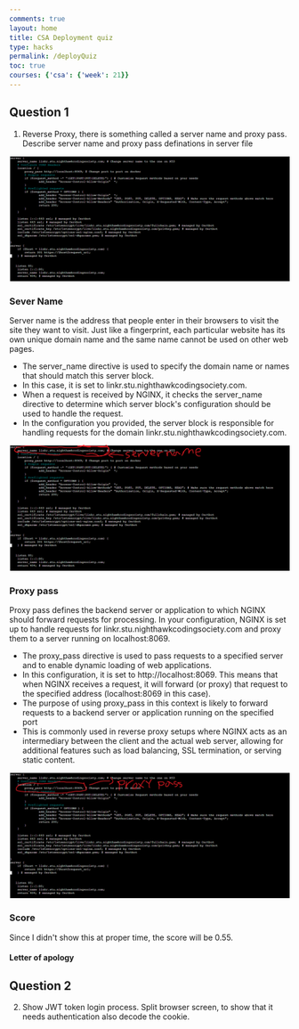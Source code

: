 ```yaml
---
comments: true
layout: home
title: CSA Deployment quiz 
type: hacks
permalink: /deployQuiz
toc: true
courses: {'csa': {'week': 21}}
---
```

## Question 1 

1. Reverse Proxy, there is something called a server name and proxy pass. Describe server name and proxy pass definations in server file

![img](./images/question1.png)

### Sever Name
Server name is the address that people enter in their browsers to visit the site they want to visit. Just like a fingerprint, each particular website has its own unique domain name and the same name cannot be used on other web pages.

- The server_name directive is used to specify the domain name or names that should match this server block. 
- In this case, it is set to linkr.stu.nighthawkcodingsociety.com.
- When a request is received by NGINX, it checks the server_name directive to determine which server block's configuration should be used to handle the request.
- In the configuration you provided, the server block is responsible for handling requests for the domain linkr.stu.nighthawkcodingsociety.com.

![img](./images/servername.png)

### Proxy pass

Proxy pass defines the backend server or application to which NGINX should forward requests for processing. In your configuration, NGINX is set up to handle requests for linkr.stu.nighthawkcodingsociety.com and proxy them to a server running on localhost:8069.

- The proxy_pass directive is used to pass requests to a specified server and to enable dynamic loading of web applications.
- In this configuration, it is set to http://localhost:8069. This means that when NGINX receives a request, it will forward (or proxy) that request to the specified address (localhost:8069 in this case).
- The purpose of using proxy_pass in this context is likely to forward requests to a backend server or application running on the specified port 
- This is commonly used in reverse proxy setups where NGINX acts as an intermediary between the client and the actual web server, allowing for additional features such as load balancing, SSL termination, or serving static content.

![img](./images/proxypass.png)

### Score
Since I didn't show this at proper time, the score will be 0.55. 

#### Letter of apology


## Question 2
2. Show JWT token login process. Split browser screen, to show that it needs authentication also decode the cookie.


